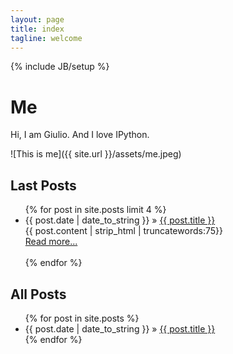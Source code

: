 ```yaml
---
layout: page
title: index
tagline: welcome
---
```

{% include JB/setup %}
# Me
Hi, I am Giulio. And I love IPython.


![This is me]({{ site.url }}/assets/me.jpeg)

## Last Posts
<ul >
    {% for post in site.posts limit 4 %}
    <li><span>{{ post.date | date_to_string }}</span> &raquo; <a href="{{ BASE_PATH }}{{ post.url }}">{{ post.title }}</a></li>
        {{ post.content | strip_html | truncatewords:75}}<br>
            <a href="{{ post.url }}">Read more...</a><br><br>
    {% endfor %}
</ul>


## All Posts

<ul class="posts">
  {% for post in site.posts %}
    <li><span>{{ post.date | date_to_string }}</span> &raquo; <a href="{{ BASE_PATH }}{{ post.url }}">{{ post.title }}</a></li>
  {% endfor %}
</ul>



